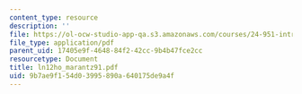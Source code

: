 ```yaml
---
content_type: resource
description: ''
file: https://ol-ocw-studio-app-qa.s3.amazonaws.com/courses/24-951-introduction-to-syntax-fall-2003/9b7ae9f154d03995890a640175de9a4f_ln12ho_marantz91.pdf
file_type: application/pdf
parent_uid: 17405e9f-4648-84f2-42cc-9b4b47fce2cc
resourcetype: Document
title: ln12ho_marantz91.pdf
uid: 9b7ae9f1-54d0-3995-890a-640175de9a4f
---
```

